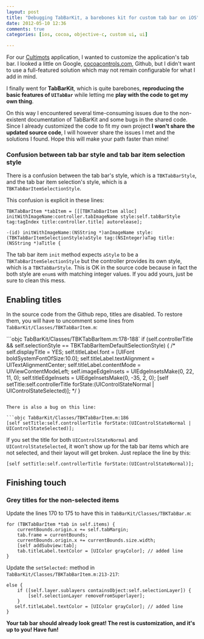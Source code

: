 ```yaml
---
layout: post
title: "Debugging TabBarKit, a barebones kit for custom tab bar on iOS"
date: 2012-05-10 12:36
comments: true
categories: [ios, cocoa, objective-c, custom ui, ui]

---
```


For our [Cultimots](http://itunes.apple.com/fr/app/cultimots-un-jeu-culture-vocabulaire/id483710651?l=fr&ls=1&mt=8) application, I wanted to customize the application's tab bar. I looked a little on Google, [cocoacontrols.com](http://cocoacontrols.com/), Github, but I didn't want to use a full-featured solution which may not remain configurable for what I add in mind.

I finally went for **TabBarKit**, which is quite barebones, **reproducing the basic features of `UITabBar`** while letting me **play with the code to get my own thing**.

On this way I encountered several time-consuming issues due to the non-existent documentation of TabBarKit and some bugs in the shared code. Since I already customized the code to fit my own project **I won't share the updated source code**, I will however share the issues I met and the solutions I found. Hope this will make your path faster than mine!

<!--more -->

### Confusion between tab bar style and tab bar item selection style

There is a confusion between the tab bar's style, which is a `TBKTabBarStyle`, and the tab bar item selection's style, which is a `TBKTabBarItemSelectionStyle`.

This confusion is explicit in these lines:

```objc TabBarKit/Classes/TBKTabBarController.m:119
TBKTabBarItem *tabItem = [[[TBKTabBarItem alloc] initWithImageName:controller.tabImageName style:self.tabBarStyle tag:tagIndex title:controller.title] autorelease];
```

```objc TabBarKit/Classes/TBKTabBarItem.m:170
-(id) initWithImageName:(NSString *)anImageName style:(TBKTabBarItemSelectionStyle)aStyle tag:(NSInteger)aTag title:(NSString *)aTitle {
```

The tab bar item `init` method expects `aStyle` to be a `TBKTabBarItemSelectionStyle` but the controller provides its own style, which is a `TBKTabBarStyle`. This is OK in the source code because in fact the both style are `enum`s with matching integer values. If you add yours, just be sure to clean this mess.

## Enabling titles

In the source code from the Github repo, titles are disabled. To restore them, you will have to uncomment some lines from `TabBarKit/Classes/TBKTabBarItem.m`:

```objc TabBarKit/Classes/TBKTabBarItem.m:178-188`
if (self.controllerTitle && self.selectionStyle == TBKTabBarItemDefaultSelectionStyle) {
		/*
		self.displayTitle = YES;
		self.titleLabel.font = [UIFont boldSystemFontOfSize:10.0];
		self.titleLabel.textAlignment = UITextAlignmentCenter;
		self.titleLabel.contentMode = UIViewContentModeLeft;
		self.imageEdgeInsets = UIEdgeInsetsMake(0, 22, 11, 0);
		self.titleEdgeInsets = UIEdgeInsetsMake(0, -35, 2, 0);
		[self setTitle:self.controllerTitle forState:(UIControlStateNormal | UIControlStateSelected)];
		*/
	}
```

There is also a bug on this line:

```objc TabBarKit/Classes/TBKTabBarItem.m:186
[self setTitle:self.controllerTitle forState:(UIControlStateNormal | UIControlStateSelected)];
```

If you set the title for both `UIControlStateNormal` and `UIControlStateSelected`, it won't show up for the tab bar items which are not selected, and their layout will get broken. Just replace the line by this:

```objc TabBarKit/Classes/TBKTabBarItem.m:186
[self setTitle:self.controllerTitle forState:(UIControlStateNormal)];
```

## Finishing touch

### Grey titles for the non-selected items

Update the lines 170 to 175 to have this in `TabBarKit/Classes/TBKTabBar.m`:

```objc TabBarKit/Classes/TBKTabBar.m:170-175
for (TBKTabBarItem *tab in self.items) {
	currentBounds.origin.x += self.tabMargin;
	tab.frame = currentBounds;
	currentBounds.origin.x += currentBounds.size.width;
	[self addSubview:tab];
	tab.titleLabel.textColor = [UIColor grayColor]; // added line
}
```

Update the `setSelected:` method in `TabBarKit/Classes/TBKTabBarItem.m:213-217`:

```objc 
else {
	if ([self.layer.sublayers containsObject:self.selectionLayer]) {
		[self.selectionLayer removeFromSuperlayer];
	}
   self.titleLabel.textColor = [UIColor grayColor]; // added line
}
```

**Your tab bar should already look great! The rest is customization, and it's up to you! Have fun!**